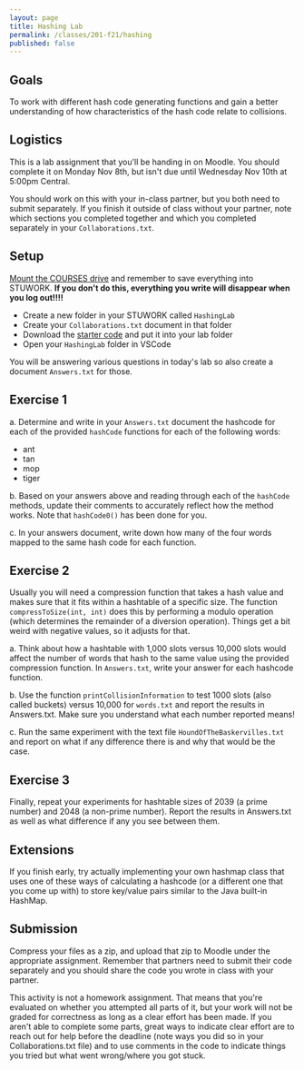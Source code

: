 ```yaml
---
layout: page
title: Hashing Lab
permalink: /classes/201-f21/hashing
published: false
---
```


## Goals
To work with different hash code generating functions and gain a better understanding of how characteristics of the hash code relate to collisions.

## Logistics
This is a lab assignment that you'll be handing in on Moodle. You should complete it on Monday Nov 8th, but isn't due until Wednesday Nov 10th at 5:00pm Central.

You should work on this with your in-class partner, but you both need to submit separately. 
If you finish it outside of class without your partner, note which sections you completed together and which you completed separately in your `Collaborations.txt`.

## Setup
[Mount the COURSES drive](https://wiki.carleton.edu/pages/viewpage.action?spaceKey=carl&title=CS+111+and+201+workflow+in+CS+labs) and remember to save everything into STUWORK. **If you don't do this, everything you write will disappear when you log out!!!!**
* Create a new folder in your STUWORK called `HashingLab`
* Create your `Collaborations.txt` document in that folder
* Download the [starter code](Hashing-Lab.zip) and put it into your lab folder
* Open your `HashingLab` folder in VSCode

You will be answering various questions in today's lab so also create a document `Answers.txt` for those.

## Exercise 1
a. Determine and write in your `Answers.txt` document the hashcode for each of the provided `hashCode` functions for each of the following words:

* ant
* tan
* mop
* tiger

b. Based on your answers above and reading through each of the `hashCode` methods, update their comments to accurately reflect how the method works. Note that `hashCode0()` has been done for you.

c. In your answers document, write down how many of the four words mapped to the same hash code for each function.

## Exercise 2
Usually you will need a compression function that takes a hash value and makes sure that it fits within a hashtable of a specific size. The function `compressToSize(int, int)` does this by performing a modulo operation (which determines the remainder of a diversion operation). Things get a bit weird with negative values, so it adjusts for that.

a. Think about how a hashtable with 1,000 slots versus 10,000 slots would affect the number of words that hash to the same value using the provided compression function. In `Answers.txt`, write your answer for each hashcode function.

b. Use the function `printCollisionInformation` to test 1000 slots (also called buckets) versus 10,000 for `words.txt` and report the results in Answers.txt. Make sure you understand what each number reported means!

c. Run the same experiment with the text file `HoundOfTheBaskervilles.txt` and report on what if any difference there is and why that would be the case. 

## Exercise 3
Finally, repeat your experiments for hashtable sizes of 2039 (a prime number) and 2048 (a non-prime number). Report the results in Answers.txt as well as what difference if any you see between them. 

## Extensions
If you finish early, try actually implementing your own hashmap class that uses one of these ways of calculating a hashcode (or a different one that you come up with) to store key/value pairs similar to the Java built-in HashMap.

## Submission
Compress your files as a zip, and upload that zip to Moodle under the appropriate assignment.
Remember that partners need to submit their code separately and you should share the code you wrote in class with your partner.

This activity is not a homework assignment. That means that you're evaluated on whether you attempted all parts of it, but your work will not be graded for correctness as long as a clear effort has been made. If you aren't able to complete some parts, great ways to indicate clear effort are to reach out for help before the deadline (note ways you did so in your Collaborations.txt file) and to use comments in the code to indicate things you tried but what went wrong/where you got stuck.